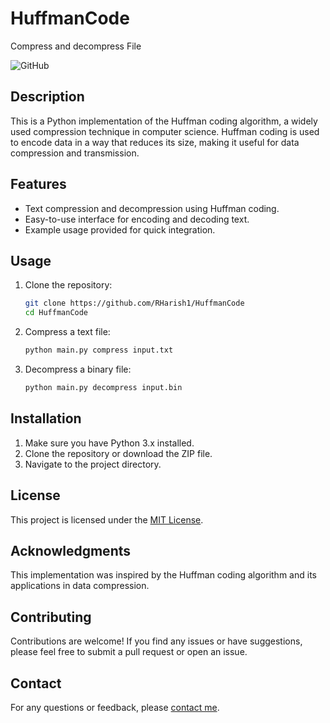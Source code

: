 # HuffmanCode
Compress and decompress File 

![GitHub](https://img.shields.io/github/license/RHarish1/HuffmanCode)

## Description

This is a Python implementation of the Huffman coding algorithm, a widely used compression technique in computer science. Huffman coding is used to encode data in a way that reduces its size, making it useful for data compression and transmission.

## Features

- Text compression and decompression using Huffman coding.
- Easy-to-use interface for encoding and decoding text.
- Example usage provided for quick integration.

## Usage

1. Clone the repository:

    ```bash
    git clone https://github.com/RHarish1/HuffmanCode
    cd HuffmanCode
    ```

2. Compress a text file:

    ```bash
    python main.py compress input.txt
    ```

3. Decompress a binary file:

    ```bash
    python main.py decompress input.bin
    ```

## Installation

1. Make sure you have Python 3.x installed.
2. Clone the repository or download the ZIP file.
3. Navigate to the project directory.

## License

This project is licensed under the [MIT License](LICENSE).

## Acknowledgments

This implementation was inspired by the Huffman coding algorithm and its applications in data compression.

## Contributing

Contributions are welcome! If you find any issues or have suggestions, please feel free to submit a pull request or open an issue.

## Contact

For any questions or feedback, please [contact me](mailto:harishrswamy1@gmail.com).


